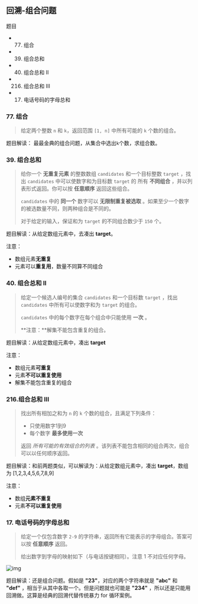 ## 回溯-组合问题

题目

- 77. 组合

- 39. 组合总和

- 40. 组合总和 II

- 216. 组合总和 III
- 17. 电话号码的字母总和

### 77. 组合

> 给定两个整数 `n` 和 `k`，返回范围 `[1, n]` 中所有可能的 `k` 个数的组合。

题目解读： 最最金典的组合问题，从集合中选出`k`个数，求组合数。

### 39. 组合总和

> 给你一个 **无重复元素** 的整数数组 `candidates` 和一个目标整数 `target` ，找出 `candidates` 中可以使数字和为目标数 `target` 的 所有 **不同组合** ，并以列表形式返回。你可以按 **任意顺序** 返回这些组合。
>
> `candidates` 中的 **同一个** 数字可以 **无限制重复被选取** 。如果至少一个数字的被选数量不同，则两种组合是不同的。 
>
> 对于给定的输入，保证和为 `target` 的不同组合数少于 `150` 个。

题目解读：从给定数组元素中，去凑出 **target**。

注意：

- 数组元素**无重复**
- 元素可以**重复用**，数量不同算不同组合

### 40. 组合总和 II

> 给定一个候选人编号的集合 `candidates` 和一个目标数 `target` ，找出 `candidates` 中所有可以使数字和为 `target` 的组合。
>
> `candidates` 中的每个数字在每个组合中只能使用 **一次** 。
>
> **注意：**解集不能包含重复的组合。 

题目解读：从给定数组元素中，凑出 **target**

注意：

- 数组元素**可重复**
- 元素**不可以重复使用**
- 解集不能包含重复的组合

### 216.组合总和 III

> 找出所有相加之和为 `n` 的 `k` 个数的组合，且满足下列条件：
>
> - 只使用数字1到9
> - 每个数字 **最多使用一次** 
>
> 返回 *所有可能的有效组合的列表* 。该列表不能包含相同的组合两次，组合可以以任何顺序返回。

题目解读：和前两题类似，可以解读为：从给定数组元素中，凑出 **target**，数组为 [1,2,3,4,5,6,7,8,9]

注意：

- 数组**元素不重复**
- 元素**不可以重复使用**

### 17. 电话号码的字母总和

> 给定一个仅包含数字 `2-9` 的字符串，返回所有它能表示的字母组合。答案可以按 **任意顺序** 返回。
>
> 给出数字到字母的映射如下（与电话按键相同）。注意 1 不对应任何字母。

![img](https://s2.loli.net/2023/08/07/WaFeX2LuQ94ByUT.png)

题目解读：还是组合问题。假如是 **"23"**，对应的两个字符串就是 **"abc"** 和 **"def"** ，相当于从其中各取一个。但是问题就也可能是 **"234"** ，所以还是只能用回溯做。这算是经典的回溯代替传统暴力 for 循环案例。